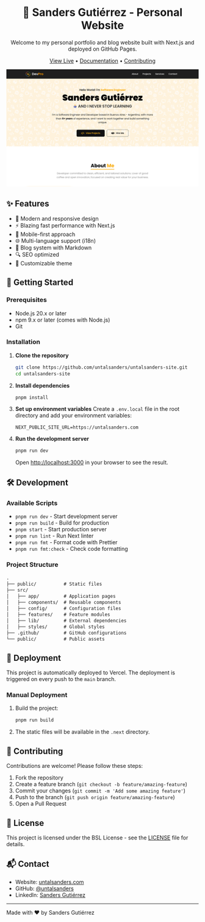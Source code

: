 <div align="center">
    <h1>🚀 Sanders Gutiérrez - Personal Website</h1>
    <p>Welcome to my personal portfolio and blog website built with Next.js and deployed on GitHub Pages.</p>
    <a href="https://untalsanders.com" target="_blank">View Live</a> • 
    <a href="#getting-started">Documentation</a> • 
    <a href="#contributing">Contributing</a>
</div>

![Screenshot untalsanders-site](untalsanders_dot_com.png 'Website Screenshot')

## ✨ Features

- 🎨 Modern and responsive design
- ⚡ Blazing fast performance with Next.js
- 📱 Mobile-first approach
- 🌐 Multi-language support (i18n)
- 📝 Blog system with Markdown
- 🔍 SEO optimized
- 🎨 Customizable theme

## 🚀 Getting Started

### Prerequisites

- Node.js 20.x or later
- npm 9.x or later (comes with Node.js)
- Git

### Installation

1. **Clone the repository**
   ```bash
   git clone https://github.com/untalsanders/untalsanders-site.git
   cd untalsanders-site
   ```

2. **Install dependencies**
   ```bash
   pnpm install
   ```

3. **Set up environment variables**
   Create a `.env.local` file in the root directory and add your environment variables:
   ```env
   NEXT_PUBLIC_SITE_URL=https://untalsanders.com
   ```

4. **Run the development server**
   ```bash
   pnpm run dev
   ```
   Open [http://localhost:3000](http://localhost:3000) in your browser to see the result.

## 🛠 Development

### Available Scripts

- `pnpm run dev` - Start development server
- `pnpm run build` - Build for production
- `pnpm start` - Start production server
- `pnpm run lint` - Run Next linter
- `pnpm run fmt` - Format code with Prettier
- `pnpm run fmt:check` - Check code formatting

### Project Structure

```
.
├── public/          # Static files
├── src/
│   ├── app/         # Application pages
│   ├── components/  # Reusable components
│   ├── config/      # Configuration files
│   ├── features/    # Feature modules
│   ├── lib/         # External dependencies
│   ├── styles/      # Global styles
├── .github/         # GitHub configurations
└── public/          # Public assets
```

## 🚀 Deployment

This project is automatically deployed to Vercel. The deployment is triggered on every push to the `main` branch.

### Manual Deployment

1. Build the project:
   ```bash
   pnpm run build
   ```

2. The static files will be available in the `.next` directory.

## 🤝 Contributing

Contributions are welcome! Please follow these steps:

1. Fork the repository
2. Create a feature branch (`git checkout -b feature/amazing-feature`)
3. Commit your changes (`git commit -m 'Add some amazing feature'`)
4. Push to the branch (`git push origin feature/amazing-feature`)
5. Open a Pull Request

## 📄 License

This project is licensed under the BSL License - see the [LICENSE](LICENSE) file for details.

## 📬 Contact

- Website: [untalsanders.com](https://untalsanders.com)
- GitHub: [@untalsanders](https://github.com/untalsanders)
- LinkedIn: [Sanders Gutiérrez](https://linkedin.com/in/untalsanders)

---

Made with ❤️ by Sanders Gutiérrez
